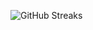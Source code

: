 ![GitHub Streaks](https://github-streaks-mqc9.onrender.com/streak/happilli/image?theme=midnight&cache_bust=1743320768&lang=ja)
